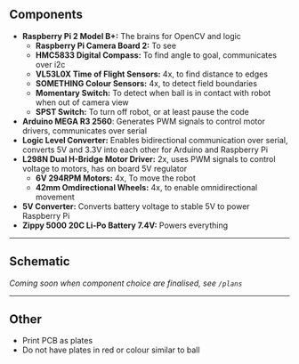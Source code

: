 ## Components
- **Raspberry Pi 2 Model B+:** The brains for OpenCV and logic
  - **Raspberry Pi Camera Board 2:** To see
  - **HMC5833 Digital Compass:** To find angle to goal, communicates over i2c
  - **VL53L0X Time of Flight Sensors:** 4x, to find distance to edges
  - **SOMETHING Colour Sensors:** 4x, to detect field boundaries
  - **Momentary Switch:** To detect when ball is in contact with robot when out of camera view
  - **SPST Switch:** To turn off robot, or at least pause the code
- **Arduino MEGA R3 2560**: Generates PWM signals to control motor drivers, communicates over serial
- **Logic Level Converter:** Enables bidirectional communication over serial, converts 5V and 3.3V into each other for Arduino and Raspberry Pi
- **L298N Dual H-Bridge Motor Driver:** 2x, uses PWM signals to control voltage to motors, has on board 5V regulator
  - **6V 294RPM Motors:** 4x, To move the robot
  - **42mm Omdirectional Wheels:** 4x, to enable omnidirectional movement
- **5V Converter:** Converts battery voltage to stable 5V to power Raspberry Pi
- **Zippy 5000 20C Li-Po Battery 7.4V:** Powers everything

----
## Schematic
_Coming soon when component choice are finalised, see `/plans`_

----
## Other
- Print PCB as plates
- Do not have plates in red or colour similar to ball
